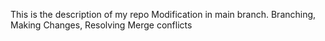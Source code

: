 This is the description of my repo
Modification in main branch.
Branching, Making Changes, Resolving Merge conflicts
